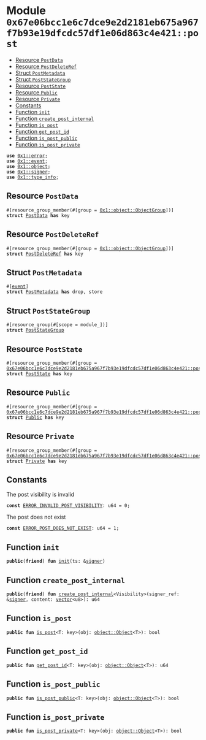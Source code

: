 
<a id="0x67e06bcc1e6c7dce9e2d2181eb675a967f7b93e19dfcdc57df1e06d863c4e421_post"></a>

# Module `0x67e06bcc1e6c7dce9e2d2181eb675a967f7b93e19dfcdc57df1e06d863c4e421::post`



-  [Resource `PostData`](#0x67e06bcc1e6c7dce9e2d2181eb675a967f7b93e19dfcdc57df1e06d863c4e421_post_PostData)
-  [Resource `PostDeleteRef`](#0x67e06bcc1e6c7dce9e2d2181eb675a967f7b93e19dfcdc57df1e06d863c4e421_post_PostDeleteRef)
-  [Struct `PostMetadata`](#0x67e06bcc1e6c7dce9e2d2181eb675a967f7b93e19dfcdc57df1e06d863c4e421_post_PostMetadata)
-  [Struct `PostStateGroup`](#0x67e06bcc1e6c7dce9e2d2181eb675a967f7b93e19dfcdc57df1e06d863c4e421_post_PostStateGroup)
-  [Resource `PostState`](#0x67e06bcc1e6c7dce9e2d2181eb675a967f7b93e19dfcdc57df1e06d863c4e421_post_PostState)
-  [Resource `Public`](#0x67e06bcc1e6c7dce9e2d2181eb675a967f7b93e19dfcdc57df1e06d863c4e421_post_Public)
-  [Resource `Private`](#0x67e06bcc1e6c7dce9e2d2181eb675a967f7b93e19dfcdc57df1e06d863c4e421_post_Private)
-  [Constants](#@Constants_0)
-  [Function `init`](#0x67e06bcc1e6c7dce9e2d2181eb675a967f7b93e19dfcdc57df1e06d863c4e421_post_init)
-  [Function `create_post_internal`](#0x67e06bcc1e6c7dce9e2d2181eb675a967f7b93e19dfcdc57df1e06d863c4e421_post_create_post_internal)
-  [Function `is_post`](#0x67e06bcc1e6c7dce9e2d2181eb675a967f7b93e19dfcdc57df1e06d863c4e421_post_is_post)
-  [Function `get_post_id`](#0x67e06bcc1e6c7dce9e2d2181eb675a967f7b93e19dfcdc57df1e06d863c4e421_post_get_post_id)
-  [Function `is_post_public`](#0x67e06bcc1e6c7dce9e2d2181eb675a967f7b93e19dfcdc57df1e06d863c4e421_post_is_post_public)
-  [Function `is_post_private`](#0x67e06bcc1e6c7dce9e2d2181eb675a967f7b93e19dfcdc57df1e06d863c4e421_post_is_post_private)


<pre><code><b>use</b> <a href="">0x1::error</a>;
<b>use</b> <a href="">0x1::event</a>;
<b>use</b> <a href="">0x1::object</a>;
<b>use</b> <a href="">0x1::signer</a>;
<b>use</b> <a href="">0x1::type_info</a>;
</code></pre>



<a id="0x67e06bcc1e6c7dce9e2d2181eb675a967f7b93e19dfcdc57df1e06d863c4e421_post_PostData"></a>

## Resource `PostData`



<pre><code>#[resource_group_member(#[group = <a href="_ObjectGroup">0x1::object::ObjectGroup</a>])]
<b>struct</b> <a href="post.md#0x67e06bcc1e6c7dce9e2d2181eb675a967f7b93e19dfcdc57df1e06d863c4e421_post_PostData">PostData</a> <b>has</b> key
</code></pre>



<a id="0x67e06bcc1e6c7dce9e2d2181eb675a967f7b93e19dfcdc57df1e06d863c4e421_post_PostDeleteRef"></a>

## Resource `PostDeleteRef`



<pre><code>#[resource_group_member(#[group = <a href="_ObjectGroup">0x1::object::ObjectGroup</a>])]
<b>struct</b> <a href="post.md#0x67e06bcc1e6c7dce9e2d2181eb675a967f7b93e19dfcdc57df1e06d863c4e421_post_PostDeleteRef">PostDeleteRef</a> <b>has</b> key
</code></pre>



<a id="0x67e06bcc1e6c7dce9e2d2181eb675a967f7b93e19dfcdc57df1e06d863c4e421_post_PostMetadata"></a>

## Struct `PostMetadata`



<pre><code>#[<a href="">event</a>]
<b>struct</b> <a href="post.md#0x67e06bcc1e6c7dce9e2d2181eb675a967f7b93e19dfcdc57df1e06d863c4e421_post_PostMetadata">PostMetadata</a> <b>has</b> drop, store
</code></pre>



<a id="0x67e06bcc1e6c7dce9e2d2181eb675a967f7b93e19dfcdc57df1e06d863c4e421_post_PostStateGroup"></a>

## Struct `PostStateGroup`



<pre><code>#[resource_group(#[scope = module_])]
<b>struct</b> <a href="post.md#0x67e06bcc1e6c7dce9e2d2181eb675a967f7b93e19dfcdc57df1e06d863c4e421_post_PostStateGroup">PostStateGroup</a>
</code></pre>



<a id="0x67e06bcc1e6c7dce9e2d2181eb675a967f7b93e19dfcdc57df1e06d863c4e421_post_PostState"></a>

## Resource `PostState`



<pre><code>#[resource_group_member(#[group = <a href="post.md#0x67e06bcc1e6c7dce9e2d2181eb675a967f7b93e19dfcdc57df1e06d863c4e421_post_PostStateGroup">0x67e06bcc1e6c7dce9e2d2181eb675a967f7b93e19dfcdc57df1e06d863c4e421::post::PostStateGroup</a>])]
<b>struct</b> <a href="post.md#0x67e06bcc1e6c7dce9e2d2181eb675a967f7b93e19dfcdc57df1e06d863c4e421_post_PostState">PostState</a> <b>has</b> key
</code></pre>



<a id="0x67e06bcc1e6c7dce9e2d2181eb675a967f7b93e19dfcdc57df1e06d863c4e421_post_Public"></a>

## Resource `Public`



<pre><code>#[resource_group_member(#[group = <a href="post.md#0x67e06bcc1e6c7dce9e2d2181eb675a967f7b93e19dfcdc57df1e06d863c4e421_post_PostStateGroup">0x67e06bcc1e6c7dce9e2d2181eb675a967f7b93e19dfcdc57df1e06d863c4e421::post::PostStateGroup</a>])]
<b>struct</b> <a href="post.md#0x67e06bcc1e6c7dce9e2d2181eb675a967f7b93e19dfcdc57df1e06d863c4e421_post_Public">Public</a> <b>has</b> key
</code></pre>



<a id="0x67e06bcc1e6c7dce9e2d2181eb675a967f7b93e19dfcdc57df1e06d863c4e421_post_Private"></a>

## Resource `Private`



<pre><code>#[resource_group_member(#[group = <a href="post.md#0x67e06bcc1e6c7dce9e2d2181eb675a967f7b93e19dfcdc57df1e06d863c4e421_post_PostStateGroup">0x67e06bcc1e6c7dce9e2d2181eb675a967f7b93e19dfcdc57df1e06d863c4e421::post::PostStateGroup</a>])]
<b>struct</b> <a href="post.md#0x67e06bcc1e6c7dce9e2d2181eb675a967f7b93e19dfcdc57df1e06d863c4e421_post_Private">Private</a> <b>has</b> key
</code></pre>



<a id="@Constants_0"></a>

## Constants


<a id="0x67e06bcc1e6c7dce9e2d2181eb675a967f7b93e19dfcdc57df1e06d863c4e421_post_ERROR_INVALID_POST_VISIBILITY"></a>

The post visibility is invalid


<pre><code><b>const</b> <a href="post.md#0x67e06bcc1e6c7dce9e2d2181eb675a967f7b93e19dfcdc57df1e06d863c4e421_post_ERROR_INVALID_POST_VISIBILITY">ERROR_INVALID_POST_VISIBILITY</a>: u64 = 0;
</code></pre>



<a id="0x67e06bcc1e6c7dce9e2d2181eb675a967f7b93e19dfcdc57df1e06d863c4e421_post_ERROR_POST_DOES_NOT_EXIST"></a>

The post does not exist


<pre><code><b>const</b> <a href="post.md#0x67e06bcc1e6c7dce9e2d2181eb675a967f7b93e19dfcdc57df1e06d863c4e421_post_ERROR_POST_DOES_NOT_EXIST">ERROR_POST_DOES_NOT_EXIST</a>: u64 = 1;
</code></pre>



<a id="0x67e06bcc1e6c7dce9e2d2181eb675a967f7b93e19dfcdc57df1e06d863c4e421_post_init"></a>

## Function `init`



<pre><code><b>public</b>(<b>friend</b>) <b>fun</b> <a href="post.md#0x67e06bcc1e6c7dce9e2d2181eb675a967f7b93e19dfcdc57df1e06d863c4e421_post_init">init</a>(ts: &<a href="">signer</a>)
</code></pre>



<a id="0x67e06bcc1e6c7dce9e2d2181eb675a967f7b93e19dfcdc57df1e06d863c4e421_post_create_post_internal"></a>

## Function `create_post_internal`



<pre><code><b>public</b>(<b>friend</b>) <b>fun</b> <a href="post.md#0x67e06bcc1e6c7dce9e2d2181eb675a967f7b93e19dfcdc57df1e06d863c4e421_post_create_post_internal">create_post_internal</a>&lt;Visibility&gt;(signer_ref: &<a href="">signer</a>, content: <a href="">vector</a>&lt;u8&gt;): u64
</code></pre>



<a id="0x67e06bcc1e6c7dce9e2d2181eb675a967f7b93e19dfcdc57df1e06d863c4e421_post_is_post"></a>

## Function `is_post`



<pre><code><b>public</b> <b>fun</b> <a href="post.md#0x67e06bcc1e6c7dce9e2d2181eb675a967f7b93e19dfcdc57df1e06d863c4e421_post_is_post">is_post</a>&lt;T: key&gt;(obj: <a href="_Object">object::Object</a>&lt;T&gt;): bool
</code></pre>



<a id="0x67e06bcc1e6c7dce9e2d2181eb675a967f7b93e19dfcdc57df1e06d863c4e421_post_get_post_id"></a>

## Function `get_post_id`



<pre><code><b>public</b> <b>fun</b> <a href="post.md#0x67e06bcc1e6c7dce9e2d2181eb675a967f7b93e19dfcdc57df1e06d863c4e421_post_get_post_id">get_post_id</a>&lt;T: key&gt;(obj: <a href="_Object">object::Object</a>&lt;T&gt;): u64
</code></pre>



<a id="0x67e06bcc1e6c7dce9e2d2181eb675a967f7b93e19dfcdc57df1e06d863c4e421_post_is_post_public"></a>

## Function `is_post_public`



<pre><code><b>public</b> <b>fun</b> <a href="post.md#0x67e06bcc1e6c7dce9e2d2181eb675a967f7b93e19dfcdc57df1e06d863c4e421_post_is_post_public">is_post_public</a>&lt;T: key&gt;(obj: <a href="_Object">object::Object</a>&lt;T&gt;): bool
</code></pre>



<a id="0x67e06bcc1e6c7dce9e2d2181eb675a967f7b93e19dfcdc57df1e06d863c4e421_post_is_post_private"></a>

## Function `is_post_private`



<pre><code><b>public</b> <b>fun</b> <a href="post.md#0x67e06bcc1e6c7dce9e2d2181eb675a967f7b93e19dfcdc57df1e06d863c4e421_post_is_post_private">is_post_private</a>&lt;T: key&gt;(obj: <a href="_Object">object::Object</a>&lt;T&gt;): bool
</code></pre>
